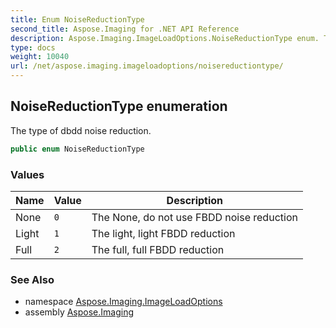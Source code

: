 ```yaml
---
title: Enum NoiseReductionType
second_title: Aspose.Imaging for .NET API Reference
description: Aspose.Imaging.ImageLoadOptions.NoiseReductionType enum. The type of dbdd noise reduction
type: docs
weight: 10040
url: /net/aspose.imaging.imageloadoptions/noisereductiontype/
---
```

## NoiseReductionType enumeration

The type of dbdd noise reduction.

```csharp
public enum NoiseReductionType
```

### Values

| Name | Value | Description |
| --- | --- | --- |
| None | `0` | The None, do not use FBDD noise reduction |
| Light | `1` | The light, light FBDD reduction |
| Full | `2` | The full, full FBDD reduction |

### See Also

* namespace [Aspose.Imaging.ImageLoadOptions](../../aspose.imaging.imageloadoptions/)
* assembly [Aspose.Imaging](../../)


